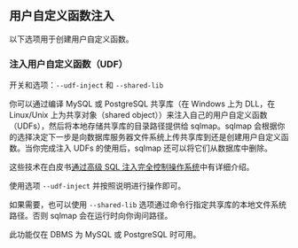 ## 用户自定义函数注入

以下选项用于创建用户自定义函数。

### 注入用户自定义函数（UDF）

开关和选项：`--udf-inject` 和 `--shared-lib`

你可以通过编译 MySQL 或 PostgreSQL 共享库（在 Windows 上为 DLL，在 Linux/Unix 上为共享对象（shared object））来注入自己的用户自定义函数（UDFs），然后将本地存储共享库的目录路径提供给 sqlmap。sqlmap 会根据你的选择决定下一步是向数据库服务器文件系统上传共享库到还是创建用户自定义函数。当你完成注入 UDFs 的使用后，sqlmap 还可以将它们从数据库中删除。

这些技术在白皮书[通过高级 SQL 注入完全控制操作系统](http://www.slideshare.net/inquis/advanced-sql-injection-to-operating-system-full-control-whitepaper-4633857)中有详细介绍。

使用选项 `--udf-inject` 并按照说明进行操作即可。

如果需要，也可以使用 `--shared-lib` 选项通过命令行指定共享库的本地文件系统路径。否则 sqlmap 会在运行时向你询问路径。

此功能仅在 DBMS 为 MySQL 或 PostgreSQL 时可用。